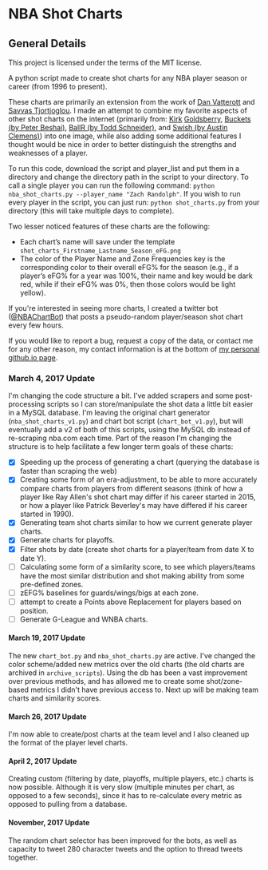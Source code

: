 # NBA Shot Charts

## General Details
This project is licensed under the terms of the MIT license.

A python script made to create shot charts for any NBA player season or career (from 1996 to present).

These charts are primarily an extension from the work of [Dan Vatterott](http://www.danvatterott.com/) and [Savvas Tjortjoglou](http://www.savvastjortjoglou.com). I made an attempt to combine my favorite aspects of other shot charts on the internet (primarily from: [Kirk](https://www.instagram.com/kirkgoldsberry/) [Goldsberry](https://fivethirtyeight.com/contributors/kirk-goldsberry/), [Buckets (by Peter Beshai)](http://buckets.peterbeshai.com/app/#/playerView/201935_2015), [BallR (by Todd Schneider)](http://toddwschneider.com/posts/ballr-interactive-nba-shot-charts-with-r-and-shiny/), and [Swish (by Austin Clemens)](http://www.austinclemens.com/shotcharts/)) into one image, while also adding some additional features I thought would be nice in order to better distinguish the strengths and weaknesses of a player.

To run this code, download the script and player_list and put them in a directory and change the directory path in the script to your directory. To call a single player you can run the following command: `python nba_shot_charts.py --player_name "Zach Randolph"`. If you wish to run every player in the script, you can just run: `python shot_charts.py` from your directory (this will take multiple days to complete). 

Two lesser noticed features of these charts are the following:
* Each chart’s name will save under the template `shot_charts_Firstname_Lastname_Season_eFG.png`
* The color of the Player Name and Zone Frequencies key is the corresponding color to their overall eFG% for the season (e.g., if a player’s eFG% for a year was 100%, their name and key would be dark red, while if their eFG% was 0%, then those colors would be light yellow).

If you're interested in seeing more charts, I created a twitter bot ([@NBAChartBot](https://twitter.com/NBAChartBot)) that posts a pseudo-random player/season shot chart every few hours.

If you would like to report a bug, request a copy of the data, or contact me for any other reason, my contact information is at the bottom of [my personal github.io page](http://connor-r.github.io/).


### March 4, 2017 Update
I'm changing the code structure a bit. I've added scrapers and some post-processing scripts so I can store/manipulate the shot data a little bit easier in a MySQL database. I'm leaving the original chart generator (`nba_shot_charts_v1.py`) and chart bot script (`chart_bot_v1.py`), but will eventually add a v2 of both of this scripts, using the MySQL db instead of re-scraping nba.com each time. Part of the reason I'm changing the structure is to help facilitate a few longer term goals of these charts:
- [x] Speeding up the process of generating a chart (querying the database is faster than scraping the web)
- [x] Creating some form of an era-adjustment, to be able to more accurately compare charts from players from different seasons (think of how a player like Ray Allen's shot chart may differ if his career started in 2015, or how a player like Patrick Beverley's may have differed if his career started in 1990).
- [x] Generating team shot charts similar to how we current generate player charts.
- [x] Generate charts for playoffs.
- [x] Filter shots by date (create shot charts for a player/team from date X to date Y).
- [ ] Calculating some form of a similarity score, to see which players/teams have the most similar distribution and shot making ability from some pre-defined zones.
- [ ] zEFG% baselines for guards/wings/bigs at each zone.
- [ ] attempt to create a Points above Replacement for players based on position.
- [ ] Generate G-League and WNBA charts.

#### March 19, 2017 Update
The new `chart_bot.py` and `nba_shot_charts.py` are active. I've changed the color scheme/added new metrics over the old charts (the old charts are archived in `archive_scripts`). Using the db has been a vast improvement over previous methods, and has allowed me to create some shot/zone-based metrics I didn't have previous access to. Next up will be making team charts and similarity scores.

#### March 26, 2017 Update
I'm now able to create/post charts at the team level and I also cleaned up the format of the player level charts. 

#### April 2, 2017 Update
Creating custom (filtering by date, playoffs, multiple players, etc.) charts is now possible. Although it is very slow (multiple minutes per chart, as opposed to a few seconds), since it has to re-calculate every metric as opposed to pulling from a database.

#### November, 2017 Update
The random chart selector has been improved for the bots, as well as capacity to tweet 280 character tweets and the option to thread tweets together.
